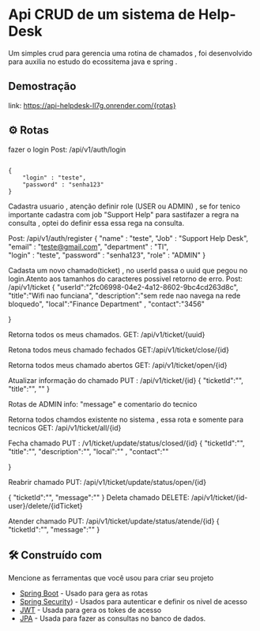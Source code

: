 # Api CRUD de um sistema de Help-Desk

Um simples crud para gerencia uma rotina de chamados , foi desenvolvido para auxilia no estudo 
do ecossitema java e spring . 


## Demostração

link: https://api-helpdesk-ll7g.onrender.com/{rotas}

## ⚙️ Rotas

fazer o login
Post: /api/v1/auth/login

````

{
    "login" : "teste",
    "password" : "senha123"
}
````


Cadastra usuario , atenção definir role (USER ou ADMIN) , se for tenico importante cadastra com job "Support Help" para sastifazer a regra na consulta , optei do definir essa 
essa rega na consulta. 

Post: /api/v1/auth/register
{
      "name" : "teste",
      "Job" : "Support Help Desk",
      "email" : "teste@gmail.com",
      "department" : "TI",  
      "login" : "teste",
      "password" : "senha123", 
      "role" : "ADMIN"
}

Cadasta um novo chamado(ticket) , no userId passa o uuid que pegou no login.Atento aos tamanhos do caracteres possivel retorno de erro.
Post: /api/v1/ticket
{
   "userId":"2fc06998-04e2-4a12-8602-9bc4cd263d8c", 
   "title":"Wifi nao funciana",
   "description":"sem rede nao navega na rede bloquedo",
   "local":"Finance Department" ,
   "contact":"3456" 

}

Retorna todos os meus chamados.
GET: /api/v1/ticket/{uuid}

Retona todos meus chamado fechados
GET:/api/v1/ticket/close/{id}

Retorna todos meus chamado abertos
GET: /api/v1/ticket/open/{id}

Atualizar informação do chamado
PUT : /api/v1/ticket/{id}
{
    "ticketId":"",
    "title":"",
    ""
}

Rotas de ADMIN
info:  "message" e comentario do tecnico 

Retorna todos chamdos existente no sistema , essa rota e somente para tecnicos 
GET: /api/v1/ticket/all/{id}

Fecha chamado
PUT : /v1/ticket/update/status/closed/{id}
{
    "ticketId":"",
  "title":"",
   "description":"",
   "local":"" ,
   "contact":"" 

}

Reabrir chamado 
PUT: /api/v1/ticket/update/status/open/{id}

{
    "ticketId":"",
    "message":""
}
Deleta chamado
DELETE: /api/v1/ticket/{id-user}/delete/{idTicket}

Atender chamado
PUT: /api/v1/ticket/update/status/atende/{id}
{
    "ticketId":"",
    "message":""
}



## 🛠️ Construído com

Mencione as ferramentas que você usou para criar seu projeto

* [Spring Boot]([http://www.dropwizard.io/1.0.2/docs/](https://spring.io/projects/spring-boot/)) - Usado para gera as rotas 
* [Spring Security](https://spring.io/projects/spring-security/)) - Usados para autenticar e definir os nivel de acesso
* [JWT](https://rometools.github.io/rome/) - Usada para gera os tokes de acesso
* [JPA](https://hibernate.org/orm/) - Usada para fazer as consultas no banco de dados.


